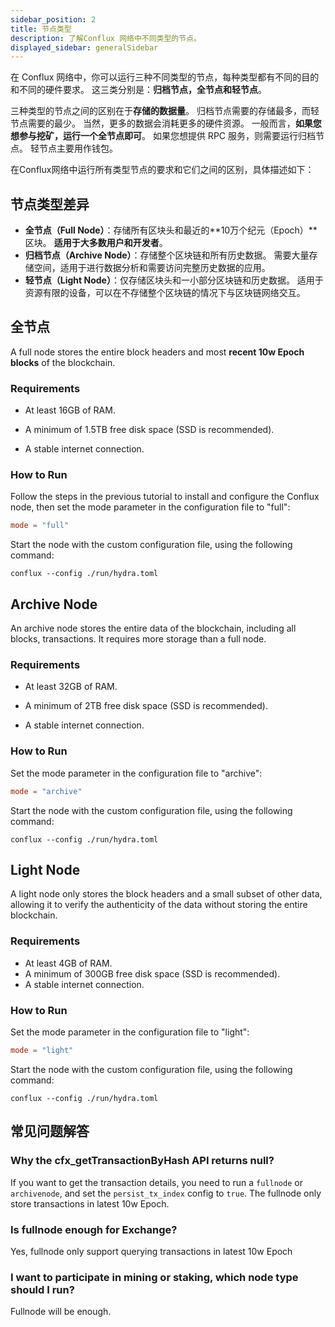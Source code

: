 ```yaml
---
sidebar_position: 2
title: 节点类型
description: 了解Conflux 网络中不同类型的节点。
displayed_sidebar: generalSidebar
---
```


在 Conflux 网络中，你可以运行三种不同类型的节点，每种类型都有不同的目的和不同的硬件要求。 这三类分别是：**归档节点，全节点和轻节点**。

三种类型的节点之间的区别在于**存储的数据量**。 归档节点需要的存储最多，而轻节点需要的最少。 当然，更多的数据会消耗更多的硬件资源。 一般而言，**如果您想参与挖矿，运行一个全节点即可**。 如果您想提供 RPC 服务，则需要运行归档节点。 轻节点主要用作钱包。

在Conflux网络中运行所有类型节点的要求和它们之间的区别，具体描述如下：

## 节点类型差异

* **全节点（Full Node）**：存储所有区块头和最近的**10万个纪元（Epoch）**区块。 **适用于大多数用户和开发者**。
* **归档节点（Archive Node）**：存储整个区块链和所有历史数据。 需要大量存储空间，适用于进行数据分析和需要访问完整历史数据的应用。
* **轻节点（Light Node）**：仅存储区块头和一小部分区块链和历史数据。 适用于资源有限的设备，可以在不存储整个区块链的情况下与区块链网络交互。

## 全节点

A full node stores the entire block headers and most **recent 10w Epoch blocks** of the blockchain.

### Requirements

* At least 16GB of RAM.

* A minimum of 1.5TB free disk space (SSD is recommended).

* A stable internet connection.

### How to Run

Follow the steps in the previous tutorial to install and configure the Conflux node, then set the mode parameter in the configuration file to "full":

```toml
mode = "full" 
```

Start the node with the custom configuration file, using the following command:

```shell
conflux --config ./run/hydra.toml 
```

## Archive Node

An archive node stores the entire data of the blockchain, including all blocks, transactions. It requires more storage than a full node.

### Requirements

* At least 32GB of RAM.

* A minimum of 2TB free disk space (SSD is recommended).

* A stable internet connection.

### How to Run

Set the mode parameter in the configuration file to "archive":

```toml
mode = "archive" 
```

Start the node with the custom configuration file, using the following command:

```shell
conflux --config ./run/hydra.toml 
```

## Light Node

A light node only stores the block headers and a small subset of other data, allowing it to verify the authenticity of the data without storing the entire blockchain.

### Requirements

* At least 4GB of RAM.
* A minimum of 300GB free disk space (SSD is recommended).
* A stable internet connection.

### How to Run

Set the mode parameter in the configuration file to "light":

```toml
mode = "light" 
```

Start the node with the custom configuration file, using the following command:

```shell
conflux --config ./run/hydra.toml 
```

## 常见问题解答

### Why the cfx_getTransactionByHash API returns null?

If you want to get the transaction details, you need to run a `fullnode` or `archivenode`, and set the `persist_tx_index` config to `true`. The fullnode only store transactions in latest 10w Epoch.

### Is fullnode enough for Exchange?

Yes, fullnode only support querying transactions in latest 10w Epoch

### I want to participate in mining or staking, which node type should I run?

Fullnode will be enough.
